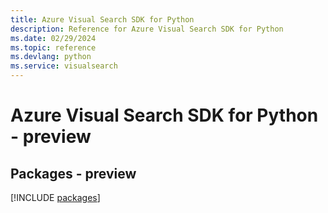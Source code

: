 ```yaml
---
title: Azure Visual Search SDK for Python
description: Reference for Azure Visual Search SDK for Python
ms.date: 02/29/2024
ms.topic: reference
ms.devlang: python
ms.service: visualsearch
---
```

# Azure Visual Search SDK for Python - preview
## Packages - preview
[!INCLUDE [packages](visual-search-index.md)]